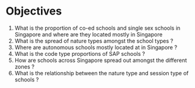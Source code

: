 # Objectives
1. What is the proportion of co-ed schools and single sex schools in Singapore and where are they located mostly in Singapore
2. What is the spread of nature types amongst the school types ? 
3. Where are autonomous schools mostly located at in Singapore ?
4. What is the code type proportions of SAP schools ?
5. How are schools across Singapore spread out amongst the different zones ?
6. What is the relationship between the nature type and session type of schools ? 
